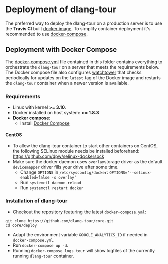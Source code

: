 # Deployment of dlang-tour

The preferred way to deploy the dlang-tour on a production
server is to use the **Travis CI** built [docker image](https://hub.docker.com/r/stonemaster/dlang-tour/).
To simplify container deployment it's recommended
to use [docker-compose](https//docs.docker.com/compose).

## Deployment with Docker Compose

The [docker-compose.yml](docker-compose.yml) file contained
in this folder contains everything to orchestrate the
`dlang-tour` on a server that meets the requirements below.
The Docker compose file also configures
[watchtower](https://github.com/CenturyLinkLabs/watchtower)
that checks periodically for updates on the `latest` tag of the Docker image
and restarts the `dlang-tour` container when a newer version is available.

### Requirements

 * Linux with kernel **>= 3.10**.
 * Docker installed on host system: **>= 1.8.3**
 * **Docker compose**:
   * Install [Docker Compose](https://docs.docker.com/compose/install/)

#### CentOS

* To allow the dlang-tour container to start other containers
  on CentOS, the following SELinux module needs be installed
  beforehand: https://github.com/dpw/selinux-dockersock
* Make sure the docker daemon uses `overlay`storage driver
  as the default `devicemapper` driver fills your drive
  after some time.
  * Change `OPTIONS` in `/etc/sysconfig/docker`: `OPTIONS='--selinux-enabled=false -s overlay'`
  * Run `systemctl daemon-reload`
  * Run `systemctl restart docker`

### Installation of dlang-tour

 * Checkout the repository featuring the latest `docker-compose.yml`:
```
git clone https://github.com/dlang-tour/core.git
cd core/deploy
```
 * Adapt the environment variable `GOOGLE_ANALYTICS_ID` if needed
   in `docker-compose.yml`.
 * Run `docker-compose up -d`.
 * Running `docker-compose logs tour` will show logfiles of the currently
   running `dlang-tour` container.
